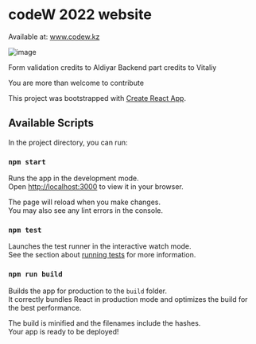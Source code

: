 # codeW 2022 website
Available at: www.codew.kz

![image](https://user-images.githubusercontent.com/40347560/156813578-9f9cb0ea-c0ab-485d-922d-9d1b8dd02c70.png)

Form validation credits to Aldiyar
Backend part credits to Vitaliy

You are more than welcome to contribute

This project was bootstrapped with [Create React App](https://github.com/facebook/create-react-app).

## Available Scripts

In the project directory, you can run:

### `npm start`

Runs the app in the development mode.\
Open [http://localhost:3000](http://localhost:3000) to view it in your browser.

The page will reload when you make changes.\
You may also see any lint errors in the console.

### `npm test`

Launches the test runner in the interactive watch mode.\
See the section about [running tests](https://facebook.github.io/create-react-app/docs/running-tests) for more information.

### `npm run build`

Builds the app for production to the `build` folder.\
It correctly bundles React in production mode and optimizes the build for the best performance.

The build is minified and the filenames include the hashes.\
Your app is ready to be deployed!


